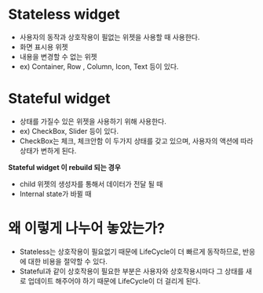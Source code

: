 
Stateless widget
==
- 사용자의 동작과 상호작용이 필없는 위젯을 사용할 때 사용한다.
- 화면 표시용 위젯
- 내용을 변경할 수 없는 위젯
- ex) Container, Row , Column, Icon, Text 등이 있다.

Stateful widget
==
- 상태를 가질수 있은 위젯을 사용하기 위해 사용한다.
- ex) CheckBox, Slider 등이 있다.
- CheckBox는 체크, 체크안함 이 두가지 상태를 갖고 있으며, 사용자의 액션에 따라 상태가 변하게 된다.

**Stateful widget 이 rebuild 되는 경우**
- child 위젯의 생성자를 통해서 데이터가 전달 될 때
- Internal state가 바뀔 때 


왜 이렇게 나누어 놓았는가?
==
- Stateless는 상호작용이 필요없기 때문에 LifeCycle이 더 빠르게 동작하므로, 반응에 대한 비용을 절약할 수 있다.
- Stateful과 같이 상호작용이 필요한 부분은 사용자와 상호작용시마다 그 상태를 새로 업데이트 해주어야 하기 때문에 LifeCycle이 더 걸리게 된다.

